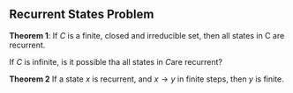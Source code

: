 ## Recurrent States Problem

**Theorem 1**: If $C$ is a finite, closed and irreducible set, then all states in C are recurrent.

If $C$ is infinite, is it possible tha all states in $C​$ are recurrent?

**Theorem 2** If a state $x$ is recurrent, and $x\rightarrow y$ in finite steps, then $y$ is finite.

